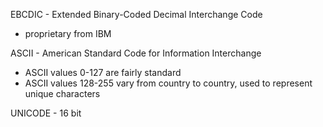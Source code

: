 EBCDIC - Extended Binary-Coded Decimal Interchange Code
- proprietary from IBM

ASCII - American Standard Code for Information Interchange
- ASCII values 0-127 are fairly standard
- ASCII values 128-255 vary from country to country, used to represent unique characters

UNICODE - 16 bit